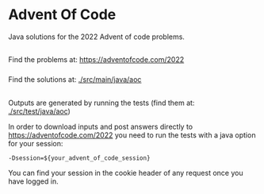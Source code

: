 # Advent Of Code
Java solutions for the 2022 Advent of code problems.
##
Find the problems at: https://adventofcode.com/2022
###
Find the solutions at: <a href="https://github.com/mihail-m/AdventOfCode2022/tree/main/src/main/java/aoc">./src/main/java/aoc</a>
##
Outputs are generated by running the tests (find them at: <a href="https://github.com/mihail-m/AdventOfCode2022/tree/main/src/test/java/aoc">./src/test/java/aoc</a>)

In order to download inputs and post answers directly to https://adventofcode.com/2022 you need to run the tests with a java option for your session:
```
-Dsession=${your_advent_of_code_session}
```
You can find your session in the cookie header of any request once you have logged in.
